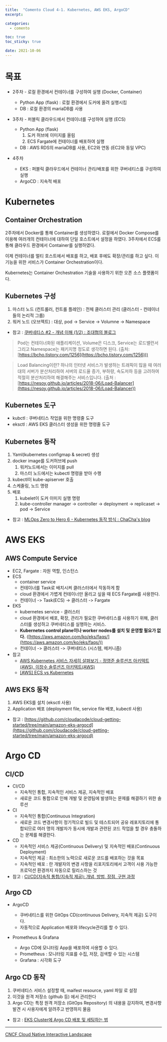```yaml
---
title:  "Comento Cloud 4-1. Kubernetes, AWS EKS, ArgoCD"
excerpt:

categories:
  - comento

toc: true
toc_sticky: true

date: 2021-10-06
---
```


# 목표

-   2주차 - 로컬 환경에서 컨테이너를 구성하여 실행 (Docker, Container)
    
    -   Python App (flask) : 로컬 환경에서 도커에 올려 실행시킴
    -   DB : 로컬 환경의 mariaDB를 사용
-   3주차 - 퍼블릭 클라우드에서 컨테이너를 구성하여 실행 (ECS)
    
    -   Python App (flask)
        1.  도커 허브에 이미지를 올림
        2.  ECS Fargate에 컨테이너를 배포하여 실행
    -   DB : AWS RDS의 mariaDB를 사용, EC2와 연동 (EC2와 동일 VPC)
-   4주차
    
    -   EKS : 퍼블릭 클라우드에서 컨테이너 관리/배포를 위한 쿠버네티스를 구성하여 실행
    -   ArgoCD : 지속적 배포

# Kubernetes

## Container Orchestration

2주차에서 Docker를 통해 Container를 생성하였다. 로컬에서 Docker Compose를 이용해 여러개의 컨테이너에 대하여 단일 호스트에서 설정을 하였다.
3주차에서 ECS를 통해 클라우드 환경에서 Container를 실행하였다.

이제 컨테이너를 멀티 호스트에서 배포를 하고, 배포 후에도 확장/관리를 하고 싶다. 이 기능을 위한 서비스가 Container Orchestration이다.

Kubernetes는 Container Orchestration 기술을 사용하기 위한 오픈 소스 플랫폼이다.

## Kubernetes 구성

1.  마스터 노드 (컨트롤러, 컨트롤 플레인) : 전체 클러스터 관리 (클러스터 - 컨테이너들의 논리적 그룹)
2.  워커 노드 (오브젝트) : 대상, pod -> Service -> Volumne -> Namespace

-   참고 : [쿠버네티스 #2 - 개념 이해 (1/2) : 조대협의 블로그](https://bcho.tistory.com/1256)

> Pod는 컨테이너화된 애플리케이션, Volume은 디스크, Service는 로드밸런서 그리고 Namespace는 패키지명 정도로 생각하면 된다. (출처: [https://bcho.tistory.com/1256](https://bcho.tistory.com/1256)))

> Load Balancing이란?
> 하나의 인터넷 서비스가 발생하는 트래픽이 많을 때 여러 대의 서버가 분산처리하여 서버의 로드율 증가, 부하량, 속도저하 등을 고려하여 적절히 분산처리하여 해결해주는 서비스입니다. (출처 : [https://nesoy.github.io/articles/2018-06/Load-Balancer](https://nesoy.github.io/articles/2018-06/Load-Balancer))

## Kubernetes 도구

-   kubctl : 쿠버네티스 작업을 위한 명령줄 도구
-   eksctl : AWS EKS 클러스터 생성을 위한 명령줄 도구

## Kubernetes 동작

1.  Yaml(kubernetes configmap & secret) 생성
2.  docker image를 도커허브에 push
    1.  워커노드에서는 이미지를 pull
    2.  마스터 노드에서는 kubectl 명령을 받아 수행
3.  kubectl이 kube-apiserver 호출
4.  스케줄링, 노드 명령
5.  배포
    1.  kubelet이 도커 이미지 실행 명령
    2.  kube-controller manager -> controller -> deployment -> replicaset -> pod -> Service

-   참고 : [MLOps Zero to Hero 6 - Kubernetes 동작 방식 : ChaCha's blog](https://chacha95.github.io/2020-08-29-Docker_Kubernetes5/)

# AWS EKS

## AWS Compute Service

-   EC2, Fargate : 자원 역할, 인스턴스
-   ECS
    -   container service
    -   컨테이너를 Task로 배치시켜 클러스터에서 작동하게 함
    -   cloud 환경에서 가볍게 컨테이너만 올리고 싶을 때 ECS Fargate를 사용한다.
    -   컨테이너 -> Task(ECS) -> 클러스터 -> Fargate
-   EKS
    -   kubernetes service - 클러스터
    -   cloud 환경에서 배포, 확장, 관리가 필요한 쿠버네티스를 사용하기 위해, 클러스터를 생성하고 쿠버네티스를 실행하는 서비스.
    -   **Kubernetes control plane이나 worker nodes를 설치 및 운영할 필요가 없다.** ([https://aws.amazon.com/ko/eks/faqs/](https://aws.amazon.com/ko/eks/faqs/))
    -   컨테이너 -> 클러스터 -> 쿠버네티스 (시스템, 메커니즘)
-   참고
    -   [AWS Kubernetes 서비스 자세히 살펴보기 - 정영준 솔루션즈 아키텍트(AWS), 이창수 솔루션즈 아키텍트(AWS)](https://www.youtube.com/watch?v=iAP_pTrm4Eo&t=3238s)
    -   [\[AWS\] ECS vs Kubernetes](https://timewizhan.tistory.com/entry/AWS-ECS-vs-Kubernetes)

## AWS EKS 동작

1.  AWS EKS를 설치 (eksctl 사용)
2.  Application 배포 (deployment file, service file 배포, kubectl 사용)

-   참고 : [https://github.com/cloudacode/cloud-getting-started/tree/main/amazon-eks-argocd](https://github.com/cloudacode/cloud-getting-started/tree/main/amazon-eks-argocd)

# Argo CD

## CI/CD

-   CI/CD
    -   지속적인 통합, 지속적인 서비스 제공, 지속적인 배포
    -   새로운 코드 통합으로 인해 개발 및 운영팀에 발생하는 문제를 해결하기 위한 솔루션
-   CI
    -   지속적인 통합(Continuous Integration)
    -   새로운 코드 변경사항이 정기적으로 빌드 및 테스트되어 공유 레포지토리에 통합되므로 여러 명의 개발자가 동시에 개발과 관련된 코드 작업을 할 경우 충돌하는 문제를 해결한다.
-   CD
    -   지속적인 서비스 제공(Continuous Delivery) 및 지속적인 배포(Continuous Deployment)
    -   지속적인 제공 : 최소한의 노력으로 새로운 코드를 배포하는 것을 목표
    -   지속적인 배포 : 란 개발자의 변경 사항을 리포지토리에서 고객이 사용 가능한 프로덕션 환경까지 자동으로 릴리스하는 것
-   참고 : [CI/CD(지속적 통합/지속적 제공): 개념, 방법, 장점, 구현 과정](https://www.redhat.com/ko/topics/devops/what-is-ci-cd)

## Argo CD

-   ArgoCD
    
    -   쿠버네티스를 위한 GitOps CD(continuous Delivery, 지속적 제공) 도구이다.
    -   자동적으로 Application 배포와 lifecycle관리를 할 수 있다.
-   Prometheus & Grafana
    
    -   Argo CD에 모니터링 App을 배포하여 사용할 수 있다.
    -   Prometheus : 모니터링 지표를 수집, 저장, 검색할 수 있는 시스템
    -   Grafana : 시각화 도구

## Argo CD 동작

1.  쿠버네티스 서비스 설정할 때, maifest resource, yaml 파일 로 설정
2.  이것을 원격 저장소 (github 등) 에서 관리한다
3.  Argo CD는 특정 원격 저장소 (GitOps Repository) 의 내용을 감지하여, 변경사항 발견 시 사용자에게 알려주고 반영하지 물음

-   참고 : [EKS Cluster에 Argo CD 배포 및 세팅하는 법](https://medium.com/finda-tech/eks-cluster%EC%97%90-argo-cd-%EB%B0%B0%ED%8F%AC-%EB%B0%8F-%EC%84%B8%ED%8C%85%ED%95%98%EB%8A%94-%EB%B2%95-eec3bef7b69b)

---

[CNCF Cloud Native Interactive Landscape](https://landscape.cncf.io)